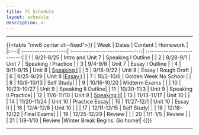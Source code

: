 ```yaml
---
title: 7C Schedule
layout: schedule
description: >-
---
```


---
{{<table "mw8 center dt--fixed">}}
| Week  |          Dates          |                 Content                  |             Homework      |             
|:---:|    :------------------:|             :-----------------------------:| :-------------------------:|
|  1 |  8/21-8/25           | Intro and Unit 7 |  Speaking I Outline        |
|  2 |  8/28-9/1            | Unit 7  | Speaking I Practice          |
|  3 |  9/4-9/8             | Unit 7  | Essay I Outline         |
|  4 |  9/11-9/15           | Unit 8  | [Speaking I](sks/fall2023/7C-english/assignment1/)         |
|  5 |  9/18-9/22           | Unit 8  | Essay I Rough Draft         |
|  6 |  9/25-9/29           | Unit 8  |[Essay I](sks/fall2023/7C-english/assignment2/)              |
|  7 |  10/2-10/6           | Golden Week No School |       |
|  8 |  10/9-10/13          | Self Study|          |
|  9 |  10/16-10/20         | Midterm Exams  |       |
| 10 |  10/23-10/27         | Unit 9  | Speaking II Outline|
| 11 |  10/30-11/3          | Unit 9  | Speaking II Practice|
| 12 |  11/6-11/10          | Unit 9  | [Speaking II](sks/fall2023/7C-english/assignment3)|
| 13 |  11/13-11/17         | Unit 10 |             |
| 14 |  11/20-11/24         | Unit 10 |  Practice Essay|
| 15 |  11/27-12/1          | Unit 10 |  Essay II   |
| 16 |  12/4-12/8           | Unit 10 |             |
| 17 |  12/11-12/15         | Self Study|           |
| 18 |  12/18-12/22         | Final Exams|          |
| 19 |  12/25-12/29         | Review |              |
| 20 |  1/1-1/5             | Review |      |
| 21 |  1/8-1/10            | Review |Winter Break Begins. Go home!|
{{</table>}}

---